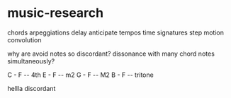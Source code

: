 # music-research

chords
arpeggiations
delay
anticipate
tempos
time signatures
step motion
convolution

why are avoid notes so discordant? dissonance with many chord notes
simultaneously?

C - F -- 4th
E - F  -- m2
G - F  -- M2
B - F  -- tritone

hellla discordant

